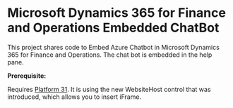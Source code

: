 
# Microsoft Dynamics 365 for Finance and Operations Embedded ChatBot

This project shares code to Embed Azure Chatbot in Microsoft Dynamics 365 for Finance and Operations. The chat bot is embedded in the help pane.

**Prerequisite:**

Requires [Platform 31](https://docs.microsoft.com/en-us/dynamics365/fin-ops-core/dev-itpro/get-started/whats-new-platform-update-31#new-controls-available-for-developers). It is using the new WebsiteHost control that was introduced, which allows you to insert iFrame.
